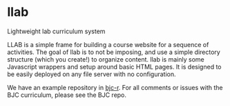 llab
====

Lightweight lab curriculum system

LLAB is a simple frame for building a course website for a sequence of activities. The goal of llab is to not be imposing, and use a simple directory structure (which you create!) to organize content. llab is mainly some Javascript wrappers and setup around basic HTML pages. It is designed to be easily deployed on any file server with no configuration.

We have an example repository in [bjc-r][bjcr]. For all comments or issues with the BJC curriculum, please see the BJC repo.

[bjcr]: https://github.com/beautyjoy/bjc-r_es/

